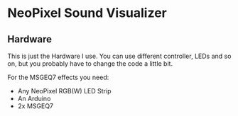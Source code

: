 # NeoPixel Sound Visualizer

## Hardware

This is just the Hardware I use. You can use different controller, LEDs and so on, but you probably have to change the code a little bit.

For the MSGEQ7 effects you need:

* Any NeoPixel RGB(W) LED Strip
* An Arduino
* 2x MSGEQ7
